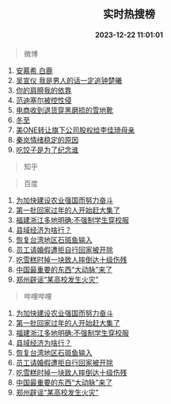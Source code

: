 <div align="center"><h2>实时热搜榜</h2><h4>2023-12-22 11:01:01</h4></div>

> 微博  

1. [安慕希 白鹿](https://s.weibo.com/weibo?q=%E5%AE%89%E6%85%95%E5%B8%8C%20%E7%99%BD%E9%B9%BF&t=31&band_rank=1&Refer=top)<br />
2. [吴宣仪 我是男人的话一定追钟楚曦](https://s.weibo.com/weibo?q=%E5%90%B4%E5%AE%A3%E4%BB%AA%20%E6%88%91%E6%98%AF%E7%94%B7%E4%BA%BA%E7%9A%84%E8%AF%9D%E4%B8%80%E5%AE%9A%E8%BF%BD%E9%92%9F%E6%A5%9A%E6%9B%A6&t=31&band_rank=2&Refer=top)<br />
3. [你的肩膀我的依靠](https://s.weibo.com/weibo?q=%23%E4%BD%A0%E7%9A%84%E8%82%A9%E8%86%80%E6%88%91%E7%9A%84%E4%BE%9D%E9%9D%A0%23&t=31&band_rank=3&Refer=top)<br />
4. [范迪塞尔被控性侵](https://s.weibo.com/weibo?q=%23%E8%8C%83%E8%BF%AA%E5%A1%9E%E5%B0%94%E8%A2%AB%E6%8E%A7%E6%80%A7%E4%BE%B5%23&t=31&band_rank=4&Refer=top)<br />
5. [电商收到退货穿黑磨损的雪地靴](https://s.weibo.com/weibo?q=%23%E7%94%B5%E5%95%86%E6%94%B6%E5%88%B0%E9%80%80%E8%B4%A7%E7%A9%BF%E9%BB%91%E7%A3%A8%E6%8D%9F%E7%9A%84%E9%9B%AA%E5%9C%B0%E9%9D%B4%23&t=31&band_rank=5&Refer=top)<br />
6. [冬至](https://s.weibo.com/weibo?q=%E5%86%AC%E8%87%B3&t=31&band_rank=6&Refer=top)<br />
7. [美ONE转让旗下公司股权给李佳琦母亲](https://s.weibo.com/weibo?q=%23%E7%BE%8EONE%E8%BD%AC%E8%AE%A9%E6%97%97%E4%B8%8B%E5%85%AC%E5%8F%B8%E8%82%A1%E6%9D%83%E7%BB%99%E6%9D%8E%E4%BD%B3%E7%90%A6%E6%AF%8D%E4%BA%B2%23&t=31&band_rank=7&Refer=top)<br />
8. [秦岚情绪稳定的原因](https://s.weibo.com/weibo?q=%E7%A7%A6%E5%B2%9A%E6%83%85%E7%BB%AA%E7%A8%B3%E5%AE%9A%E7%9A%84%E5%8E%9F%E5%9B%A0&t=31&band_rank=8&Refer=top)<br />
9. [吃饺子是为了纪念谁](https://s.weibo.com/weibo?q=%23%E5%90%83%E9%A5%BA%E5%AD%90%E6%98%AF%E4%B8%BA%E4%BA%86%E7%BA%AA%E5%BF%B5%E8%B0%81%23&t=31&band_rank=9&Refer=top)<br />

> 知乎  


> 百度  

1. [为加快建设农业强国而努力奋斗](https://www.baidu.com/s?wd=%E4%B8%BA%E5%8A%A0%E5%BF%AB%E5%BB%BA%E8%AE%BE%E5%86%9C%E4%B8%9A%E5%BC%BA%E5%9B%BD%E8%80%8C%E5%8A%AA%E5%8A%9B%E5%A5%8B%E6%96%97&sa=fyb_news&rsv_dl=fyb_news)<br />
2. [第一批回家过年的人开始赶大集了](https://www.baidu.com/s?wd=%E7%AC%AC%E4%B8%80%E6%89%B9%E5%9B%9E%E5%AE%B6%E8%BF%87%E5%B9%B4%E7%9A%84%E4%BA%BA%E5%BC%80%E5%A7%8B%E8%B5%B6%E5%A4%A7%E9%9B%86%E4%BA%86&sa=fyb_news&rsv_dl=fyb_news)<br />
3. [福建浙江多地明确:不强制学生穿校服](https://www.baidu.com/s?wd=%E7%A6%8F%E5%BB%BA%E6%B5%99%E6%B1%9F%E5%A4%9A%E5%9C%B0%E6%98%8E%E7%A1%AE%3A%E4%B8%8D%E5%BC%BA%E5%88%B6%E5%AD%A6%E7%94%9F%E7%A9%BF%E6%A0%A1%E6%9C%8D&sa=fyb_news&rsv_dl=fyb_news)<br />
4. [县域经济为啥行？](https://www.baidu.com/s?wd=%E5%8E%BF%E5%9F%9F%E7%BB%8F%E6%B5%8E%E4%B8%BA%E5%95%A5%E8%A1%8C%EF%BC%9F&sa=fyb_news&rsv_dl=fyb_news)<br />
5. [恢复台湾地区石斑鱼输入](https://www.baidu.com/s?wd=%E6%81%A2%E5%A4%8D%E5%8F%B0%E6%B9%BE%E5%9C%B0%E5%8C%BA%E7%9F%B3%E6%96%91%E9%B1%BC%E8%BE%93%E5%85%A5&sa=fyb_news&rsv_dl=fyb_news)<br />
6. [员工请婚假遭拒自行回家被开除](https://www.baidu.com/s?wd=%E5%91%98%E5%B7%A5%E8%AF%B7%E5%A9%9A%E5%81%87%E9%81%AD%E6%8B%92%E8%87%AA%E8%A1%8C%E5%9B%9E%E5%AE%B6%E8%A2%AB%E5%BC%80%E9%99%A4&sa=fyb_news&rsv_dl=fyb_news)<br />
7. [吃雪糕时掉一块致人摔倒达十级伤残](https://www.baidu.com/s?wd=%E5%90%83%E9%9B%AA%E7%B3%95%E6%97%B6%E6%8E%89%E4%B8%80%E5%9D%97%E8%87%B4%E4%BA%BA%E6%91%94%E5%80%92%E8%BE%BE%E5%8D%81%E7%BA%A7%E4%BC%A4%E6%AE%8B&sa=fyb_news&rsv_dl=fyb_news)<br />
8. [中国最重要的东西“大动脉”来了](https://www.baidu.com/s?wd=%E4%B8%AD%E5%9B%BD%E6%9C%80%E9%87%8D%E8%A6%81%E7%9A%84%E4%B8%9C%E8%A5%BF%E2%80%9C%E5%A4%A7%E5%8A%A8%E8%84%89%E2%80%9D%E6%9D%A5%E4%BA%86&sa=fyb_news&rsv_dl=fyb_news)<br />
9. [郑州辟谣“某高校发生火灾”](https://www.baidu.com/s?wd=%E9%83%91%E5%B7%9E%E8%BE%9F%E8%B0%A3%E2%80%9C%E6%9F%90%E9%AB%98%E6%A0%A1%E5%8F%91%E7%94%9F%E7%81%AB%E7%81%BE%E2%80%9D&sa=fyb_news&rsv_dl=fyb_news)<br />

> 哔哩哔哩  

1. [为加快建设农业强国而努力奋斗](https://www.baidu.com/s?wd=%E4%B8%BA%E5%8A%A0%E5%BF%AB%E5%BB%BA%E8%AE%BE%E5%86%9C%E4%B8%9A%E5%BC%BA%E5%9B%BD%E8%80%8C%E5%8A%AA%E5%8A%9B%E5%A5%8B%E6%96%97&sa=fyb_news&rsv_dl=fyb_news)<br />
2. [第一批回家过年的人开始赶大集了](https://www.baidu.com/s?wd=%E7%AC%AC%E4%B8%80%E6%89%B9%E5%9B%9E%E5%AE%B6%E8%BF%87%E5%B9%B4%E7%9A%84%E4%BA%BA%E5%BC%80%E5%A7%8B%E8%B5%B6%E5%A4%A7%E9%9B%86%E4%BA%86&sa=fyb_news&rsv_dl=fyb_news)<br />
3. [福建浙江多地明确:不强制学生穿校服](https://www.baidu.com/s?wd=%E7%A6%8F%E5%BB%BA%E6%B5%99%E6%B1%9F%E5%A4%9A%E5%9C%B0%E6%98%8E%E7%A1%AE%3A%E4%B8%8D%E5%BC%BA%E5%88%B6%E5%AD%A6%E7%94%9F%E7%A9%BF%E6%A0%A1%E6%9C%8D&sa=fyb_news&rsv_dl=fyb_news)<br />
4. [县域经济为啥行？](https://www.baidu.com/s?wd=%E5%8E%BF%E5%9F%9F%E7%BB%8F%E6%B5%8E%E4%B8%BA%E5%95%A5%E8%A1%8C%EF%BC%9F&sa=fyb_news&rsv_dl=fyb_news)<br />
5. [恢复台湾地区石斑鱼输入](https://www.baidu.com/s?wd=%E6%81%A2%E5%A4%8D%E5%8F%B0%E6%B9%BE%E5%9C%B0%E5%8C%BA%E7%9F%B3%E6%96%91%E9%B1%BC%E8%BE%93%E5%85%A5&sa=fyb_news&rsv_dl=fyb_news)<br />
6. [员工请婚假遭拒自行回家被开除](https://www.baidu.com/s?wd=%E5%91%98%E5%B7%A5%E8%AF%B7%E5%A9%9A%E5%81%87%E9%81%AD%E6%8B%92%E8%87%AA%E8%A1%8C%E5%9B%9E%E5%AE%B6%E8%A2%AB%E5%BC%80%E9%99%A4&sa=fyb_news&rsv_dl=fyb_news)<br />
7. [吃雪糕时掉一块致人摔倒达十级伤残](https://www.baidu.com/s?wd=%E5%90%83%E9%9B%AA%E7%B3%95%E6%97%B6%E6%8E%89%E4%B8%80%E5%9D%97%E8%87%B4%E4%BA%BA%E6%91%94%E5%80%92%E8%BE%BE%E5%8D%81%E7%BA%A7%E4%BC%A4%E6%AE%8B&sa=fyb_news&rsv_dl=fyb_news)<br />
8. [中国最重要的东西“大动脉”来了](https://www.baidu.com/s?wd=%E4%B8%AD%E5%9B%BD%E6%9C%80%E9%87%8D%E8%A6%81%E7%9A%84%E4%B8%9C%E8%A5%BF%E2%80%9C%E5%A4%A7%E5%8A%A8%E8%84%89%E2%80%9D%E6%9D%A5%E4%BA%86&sa=fyb_news&rsv_dl=fyb_news)<br />
9. [郑州辟谣“某高校发生火灾”](https://www.baidu.com/s?wd=%E9%83%91%E5%B7%9E%E8%BE%9F%E8%B0%A3%E2%80%9C%E6%9F%90%E9%AB%98%E6%A0%A1%E5%8F%91%E7%94%9F%E7%81%AB%E7%81%BE%E2%80%9D&sa=fyb_news&rsv_dl=fyb_news)<br />

